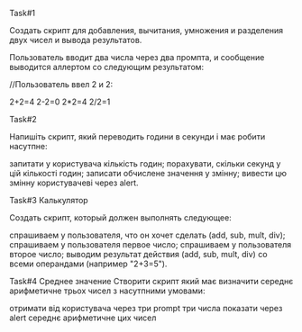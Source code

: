 Task#1

Создать скрипт для добавления, вычитания, умножения и разделения двух чисел и вывода результатов.

Пользователь вводит два числа через два промпта, и сообщение выводится аллертом со следующим результатом:

//Пользователь ввел 2 и 2:

2+2=4
2-2=0
2*2=4
2/2=1

Task#2

Напишіть скрипт, який переводить години в секунди і має робити насутпне:

запитати у користувача кількість годин;
порахувати, скільки секунд у цій кількості годин;
записати обчислене значення у змінну;
вивести цю змінну користувачеві через alert.

Task#3 Калькулятор

Создать скрипт, который должен выполнять следующее:

спрашиваем у пользователя, что он хочет сделать (add, sub, mult, div);
спрашиваем у пользователя первое число;
спрашиваем у пользователя второе число;
выводим результат действия (add, sub, mult, div) со всеми операндами (например "2+3=5").


Task#4 Среднее значение
Створити скрипт який має визначити середнє арифметичне трьох чисел з насутпними умовами:

отримати від користувача через три prompt три числа
показати через alert середнє арифметичне цих чисел